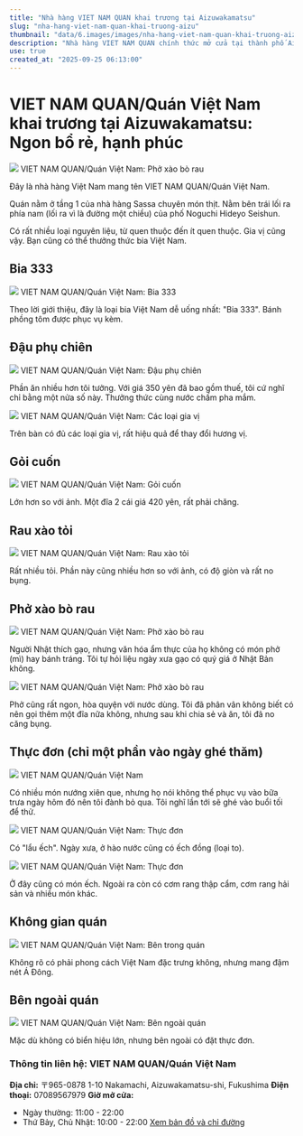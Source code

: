 ```yaml
---
title: "Nhà hàng VIET NAM QUAN khai trương tại Aizuwakamatsu"
slug: "nha-hang-viet-nam-quan-khai-truong-aizu"
thumbnail: "data/6.images/images/nha-hang-viet-nam-quan-khai-truong-aizu.webp"
description: "Nhà hàng VIET NAM QUAN chính thức mở cửa tại thành phố Aizuwakamatsu, Nhật Bản, phục vụ ẩm thực Việt truyền thống như phở, gỏi cuốn, đậu phụ chiên, bia 333 với giá cả phải chăng."
use: true
created_at: "2025-09-25 06:13:00"
---
```


# VIET NAM QUAN/Quán Việt Nam khai trương tại Aizuwakamatsu: Ngon bổ rẻ, hạnh phúc


![](/images/title-1758716632508.webp)
VIET NAM QUAN/Quán Việt Nam: Phở xào bò rau

Đây là nhà hàng Việt Nam mang tên VIET NAM QUAN/Quán Việt Nam.

Quán nằm ở tầng 1 của nhà hàng Sassa chuyên món thịt. Nằm bên trái lối ra phía nam (lối ra vì là đường một chiều) của phố Noguchi Hideyo Seishun.

Có rất nhiều loại nguyên liệu, từ quen thuộc đến ít quen thuộc. Gia vị cũng vậy. Bạn cũng có thể thưởng thức bia Việt Nam.

## Bia 333

![](/images/image-1758716077847.webp)
VIET NAM QUAN/Quán Việt Nam: Bia 333

Theo lời giới thiệu, đây là loại bia Việt Nam dễ uống nhất: "Bia 333". Bánh phồng tôm được phục vụ kèm.

## Đậu phụ chiên

![](/images/image-1758716297930.webp)
VIET NAM QUAN/Quán Việt Nam: Đậu phụ chiên

Phần ăn nhiều hơn tôi tưởng. Với giá 350 yên đã bao gồm thuế, tôi cứ nghĩ chỉ bằng một nửa số này. Thưởng thức cùng nước chấm pha mắm.

![](/images/image-1758716534595.webp)
VIET NAM QUAN/Quán Việt Nam: Các loại gia vị

Trên bàn có đủ các loại gia vị, rất hiệu quả để thay đổi hương vị.

## Gỏi cuốn

![](/images/image-1758716881277.webp)
VIET NAM QUAN/Quán Việt Nam: Gỏi cuốn

Lớn hơn so với ảnh. Một đĩa 2 cái giá 420 yên, rất phải chăng.

## Rau xào tỏi

![](/images/image-1758717076436.webp)
VIET NAM QUAN/Quán Việt Nam: Rau xào tỏi

Rất nhiều tỏi. Phần này cũng nhiều hơn so với ảnh, có độ giòn và rất no bụng.

## Phở xào bò rau

![](/images/image-1758717634063.webp)
VIET NAM QUAN/Quán Việt Nam: Phở xào bò rau

Người Nhật thích gạo, nhưng văn hóa ẩm thực của họ không có món phở (mì) hay bánh tráng. Tôi tự hỏi liệu ngày xưa gạo có quý giá ở Nhật Bản không.

![](/images/image-1758717766407.webp)
VIET NAM QUAN/Quán Việt Nam: Phở xào bò rau

Phở cũng rất ngon, hòa quyện với nước dùng. Tôi đã phân vân không biết có nên gọi thêm một đĩa nữa không, nhưng sau khi chia sẻ và ăn, tôi đã no căng bụng.

## Thực đơn (chỉ một phần vào ngày ghé thăm)

![](/images/image-1758717915523.webp)
VIET NAM QUAN/Quán Việt Nam

Có nhiều món nướng xiên que, nhưng họ nói không thể phục vụ vào bữa trưa ngày hôm đó nên tôi đành bỏ qua. Tôi nghĩ lần tới sẽ ghé vào buổi tối để thử.

![](/images/image-1758718009797.webp)
VIET NAM QUAN/Quán Việt Nam: Thực đơn

Có "lẩu ếch". Ngày xưa, ở hào nước cũng có ếch đồng (loại to).

![](/images/image-1758718083742.webp)
VIET NAM QUAN/Quán Việt Nam: Thực đơn

Ở đây cũng có món ếch. Ngoài ra còn có cơm rang thập cẩm, cơm rang hải sản và nhiều món khác.

## Không gian quán

![](/images/image-1758718333789.webp)
VIET NAM QUAN/Quán Việt Nam: Bên trong quán

Không rõ có phải phong cách Việt Nam đặc trưng không, nhưng mang đậm nét Á Đông.

## Bên ngoài quán

![](/images/image-1758718500936.webp)
VIET NAM QUAN/Quán Việt Nam: Bên ngoài quán

Mặc dù không có biển hiệu lớn, nhưng bên ngoài có đặt thực đơn.

### Thông tin liên hệ: VIET NAM QUAN/Quán Việt Nam
**Địa chỉ:** 〒965-0878 1-10 Nakamachi, Aizuwakamatsu-shi, Fukushima
**Điện thoại:** 07089567979
**Giờ mở cửa:**
- Ngày thường: 11:00 - 22:00
- Thứ Bảy, Chủ Nhật: 10:00 - 22:00
[Xem bản đồ và chỉ đường](https://www.r2fish.com/index/2025/09/24/viet-nam-quan/#access)
